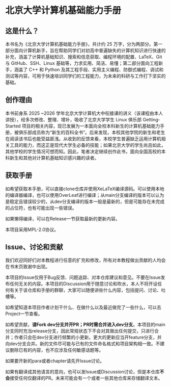 # 北京大学计算机基础能力手册

## 这是什么？

本书名为《北京大学计算机基础能力手册》，共计约 25 万字，分为两部分。第一部分面向计算机新手，旨在帮助同学们对初高中普遍缺失的计算机知识进行快速的补充，涵盖了计算机基础知识、搜索和信息获取、编程环境的配置、LaTeX、Git 与 GitHub、SSH、Linux 基础等，力求实用、简洁、易懂；第二部分面向工程新手，涵盖了 C++ 和 Python 及其工程手段、实用主义编程、防御式编程、调试和测试等内容，可用于快速培训同学们的工程能力，为未来的科研与工作打下坚实的基础。

## 创作理由

本书前身系 2025 ~2026 学年北京大学计算机大中衔接课的讲义（该课程由本人讲授），经多次修改、整理、增补，吸收了北京大学学生 Linux 俱乐部 Getting‐Started 项目的相关内容，现已发展为一本面向全校本科新生的计算机基础能力手册，被俱乐部成员称为“新生的百科全书”。后来发现，本校其他学院的新生和老生在阅读该书后也能受益匪浅。从收到的反馈来看，本校学生普遍缺乏运用计算机相关工具的能力，而这正是现代大学生必备的技能；如果北京大学的学生尚且如此，其他学校的学生情况可想而知。因此，笔者决定继续创作此书，面向全国高校的本科新生和其他对计算机基础知识感兴趣的读者。

## 获取手册

如希望获取本手册，可以直接clone仓库并使用XeLaTeX编译源码。可以使用本地的编译器编译，也可以使用OverLeaf进行编译；从main分支编译的版本可以认为是稳定且错误较少的，从dev分支编译的版本一般是最新的，但是可能存在未完成的占位符，也有可能出现一些错误。

如果懒得编译，可以在Release一节获取最新的更新内容。

本项目采用MPL-2.0协议。

## Issue、讨论和贡献

我们欢迎同好们对本教程进行任意的扩充和修改，所有对本教程做出贡献的人均会在书末页致谢中出现。

本项目的Issue仅用于Bug反馈、问题追踪、对本仓库建议和意见。不要在Issue发布任何无关的内容。本项目的Discussion用于随意讨论和吹水，本人不将开设任何有关于该仓库和手册的群聊，大家可以随便讲些什么内容，包括提问、讨论、吐槽等。

如希望知道本项目作者计划干什么、在做什么以及最近做完了一些什么，可以去Project一节查看。

如希望贡献，**请Fork dev分支并开PR；PR时需合并进入dev分支**。本项目的main分支同时充当release分支，因此常规状态下不会对其做出任何提交，只进行合并；作者只会在dev分支进行频繁的小更新。更大的更新应当开feature分支，并向dev分支合并。新的文件尽可能与已有的文件命名格式和项目架构相一致。不建议删除已有的内容，也不应涉及任何敏感话题等。

如果要开新的para或者chapter请先开Issue讨论。

如果有翻译成其他语言的意向，也可以发Issue或Discussion讨论，但是本仓库**不会**接受任何仅翻译的PR。未来可能会有一个或者一些其他仓库来存储翻译文本。
